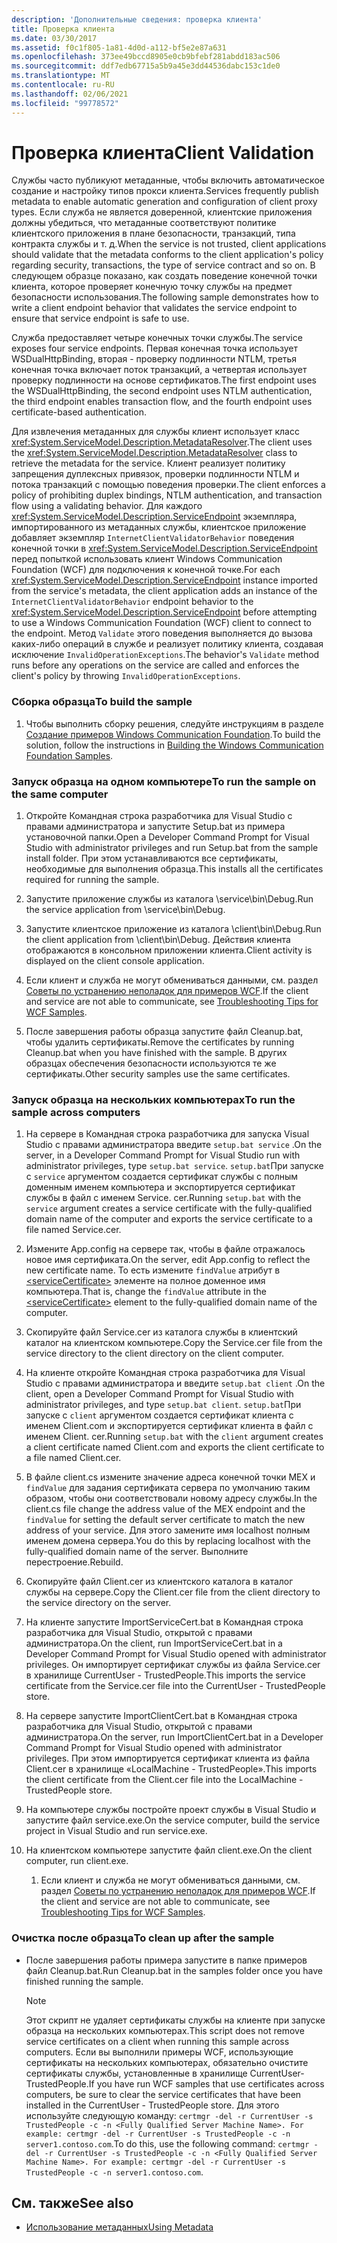 ```yaml
---
description: 'Дополнительные сведения: проверка клиента'
title: Проверка клиента
ms.date: 03/30/2017
ms.assetid: f0c1f805-1a81-4d0d-a112-bf5e2e87a631
ms.openlocfilehash: 373ee49bccd8905e0cb9bfebf281abdd183ac506
ms.sourcegitcommit: ddf7edb67715a5b9a45e3dd44536dabc153c1de0
ms.translationtype: MT
ms.contentlocale: ru-RU
ms.lasthandoff: 02/06/2021
ms.locfileid: "99778572"
---
```

# <a name="client-validation"></a><span data-ttu-id="edfce-103">Проверка клиента</span><span class="sxs-lookup"><span data-stu-id="edfce-103">Client Validation</span></span>

<span data-ttu-id="edfce-104">Службы часто публикуют метаданные, чтобы включить автоматическое создание и настройку типов прокси клиента.</span><span class="sxs-lookup"><span data-stu-id="edfce-104">Services frequently publish metadata to enable automatic generation and configuration of client proxy types.</span></span> <span data-ttu-id="edfce-105">Если служба не является доверенной, клиентские приложения должны убедиться, что метаданные соответствуют политике клиентского приложения в плане безопасности, транзакций, типа контракта службы и т. д.</span><span class="sxs-lookup"><span data-stu-id="edfce-105">When the service is not trusted, client applications should validate that the metadata conforms to the client application's policy regarding security, transactions, the type of service contract and so on.</span></span> <span data-ttu-id="edfce-106">В следующем образце показано, как создать поведение конечной точки клиента, которое проверяет конечную точку службы на предмет безопасности использования.</span><span class="sxs-lookup"><span data-stu-id="edfce-106">The following sample demonstrates how to write a client endpoint behavior that validates the service endpoint to ensure that service endpoint is safe to use.</span></span>  
  
 <span data-ttu-id="edfce-107">Служба предоставляет четыре конечных точки службы.</span><span class="sxs-lookup"><span data-stu-id="edfce-107">The service exposes four service endpoints.</span></span> <span data-ttu-id="edfce-108">Первая конечная точка использует WSDualHttpBinding, вторая - проверку подлинности NTLM, третья конечная точка включает поток транзакций, а четвертая использует проверку подлинности на основе сертификатов.</span><span class="sxs-lookup"><span data-stu-id="edfce-108">The first endpoint uses the WSDualHttpBinding, the second endpoint uses NTLM authentication, the third endpoint enables transaction flow, and the fourth endpoint uses certificate-based authentication.</span></span>  
  
 <span data-ttu-id="edfce-109">Для извлечения метаданных для службы клиент использует класс <xref:System.ServiceModel.Description.MetadataResolver>.</span><span class="sxs-lookup"><span data-stu-id="edfce-109">The client uses the <xref:System.ServiceModel.Description.MetadataResolver> class to retrieve the metadata for the service.</span></span> <span data-ttu-id="edfce-110">Клиент реализует политику запрещения дуплексных привязок, проверки подлинности NTLM и потока транзакций с помощью поведения проверки.</span><span class="sxs-lookup"><span data-stu-id="edfce-110">The client enforces a policy of prohibiting duplex bindings, NTLM authentication, and transaction flow using a validating behavior.</span></span> <span data-ttu-id="edfce-111">Для каждого <xref:System.ServiceModel.Description.ServiceEndpoint> экземпляра, импортированного из метаданных службы, клиентское приложение добавляет экземпляр `InternetClientValidatorBehavior` поведения конечной точки в <xref:System.ServiceModel.Description.ServiceEndpoint> перед попыткой использовать клиент Windows Communication Foundation (WCF) для подключения к конечной точке.</span><span class="sxs-lookup"><span data-stu-id="edfce-111">For each <xref:System.ServiceModel.Description.ServiceEndpoint> instance imported from the service's metadata, the client application adds an instance of the `InternetClientValidatorBehavior` endpoint behavior to the <xref:System.ServiceModel.Description.ServiceEndpoint> before attempting to use a Windows Communication Foundation (WCF) client to connect to the endpoint.</span></span> <span data-ttu-id="edfce-112">Метод `Validate` этого поведения выполняется до вызова каких-либо операций в службе и реализует политику клиента, создавая исключение `InvalidOperationExceptions`.</span><span class="sxs-lookup"><span data-stu-id="edfce-112">The behavior's `Validate` method runs before any operations on the service are called and enforces the client's policy by throwing `InvalidOperationExceptions`.</span></span>  
  
### <a name="to-build-the-sample"></a><span data-ttu-id="edfce-113">Сборка образца</span><span class="sxs-lookup"><span data-stu-id="edfce-113">To build the sample</span></span>  
  
1. <span data-ttu-id="edfce-114">Чтобы выполнить сборку решения, следуйте инструкциям в разделе [Создание примеров Windows Communication Foundation](building-the-samples.md).</span><span class="sxs-lookup"><span data-stu-id="edfce-114">To build the solution, follow the instructions in [Building the Windows Communication Foundation Samples](building-the-samples.md).</span></span>  
  
### <a name="to-run-the-sample-on-the-same-computer"></a><span data-ttu-id="edfce-115">Запуск образца на одном компьютере</span><span class="sxs-lookup"><span data-stu-id="edfce-115">To run the sample on the same computer</span></span>  
  
1. <span data-ttu-id="edfce-116">Откройте Командная строка разработчика для Visual Studio с правами администратора и запустите Setup.bat из примера установочной папки.</span><span class="sxs-lookup"><span data-stu-id="edfce-116">Open a Developer Command Prompt for Visual Studio with administrator privileges and run Setup.bat from the sample install folder.</span></span> <span data-ttu-id="edfce-117">При этом устанавливаются все сертификаты, необходимые для выполнения образца.</span><span class="sxs-lookup"><span data-stu-id="edfce-117">This installs all the certificates required for running the sample.</span></span>  
  
2. <span data-ttu-id="edfce-118">Запустите приложение службы из каталога \service\bin\Debug.</span><span class="sxs-lookup"><span data-stu-id="edfce-118">Run the service application from \service\bin\Debug.</span></span>  
  
3. <span data-ttu-id="edfce-119">Запустите клиентское приложение из каталога \client\bin\Debug.</span><span class="sxs-lookup"><span data-stu-id="edfce-119">Run the client application from \client\bin\Debug.</span></span> <span data-ttu-id="edfce-120">Действия клиента отображаются в консольном приложении клиента.</span><span class="sxs-lookup"><span data-stu-id="edfce-120">Client activity is displayed on the client console application.</span></span>  
  
4. <span data-ttu-id="edfce-121">Если клиент и служба не могут обмениваться данными, см. раздел [Советы по устранению неполадок для примеров WCF](/previous-versions/dotnet/netframework-3.5/ms751511(v=vs.90)).</span><span class="sxs-lookup"><span data-stu-id="edfce-121">If the client and service are not able to communicate, see [Troubleshooting Tips for WCF Samples](/previous-versions/dotnet/netframework-3.5/ms751511(v=vs.90)).</span></span>  
  
5. <span data-ttu-id="edfce-122">После завершения работы образца запустите файл Cleanup.bat, чтобы удалить сертификаты.</span><span class="sxs-lookup"><span data-stu-id="edfce-122">Remove the certificates by running Cleanup.bat when you have finished with the sample.</span></span> <span data-ttu-id="edfce-123">В других образцах обеспечения безопасности используются те же сертификаты.</span><span class="sxs-lookup"><span data-stu-id="edfce-123">Other security samples use the same certificates.</span></span>  
  
### <a name="to-run-the-sample-across-computers"></a><span data-ttu-id="edfce-124">Запуск образца на нескольких компьютерах</span><span class="sxs-lookup"><span data-stu-id="edfce-124">To run the sample across computers</span></span>  
  
1. <span data-ttu-id="edfce-125">На сервере в Командная строка разработчика для запуска Visual Studio с правами администратора введите `setup.bat service` .</span><span class="sxs-lookup"><span data-stu-id="edfce-125">On the server, in a Developer Command Prompt for Visual Studio run with administrator privileges, type `setup.bat service`.</span></span> <span data-ttu-id="edfce-126">`setup.bat`При запуске с `service` аргументом создается сертификат службы с полным доменным именем компьютера и экспортируется сертификат службы в файл с именем Service. cer.</span><span class="sxs-lookup"><span data-stu-id="edfce-126">Running `setup.bat` with the `service` argument creates a service certificate with the fully-qualified domain name of the computer and exports the service certificate to a file named Service.cer.</span></span>  
  
2. <span data-ttu-id="edfce-127">Измените App.config на сервере так, чтобы в файле отражалось новое имя сертификата.</span><span class="sxs-lookup"><span data-stu-id="edfce-127">On the server, edit App.config to reflect the new certificate name.</span></span> <span data-ttu-id="edfce-128">То есть измените `findValue` атрибут в [\<serviceCertificate>](../../configure-apps/file-schema/wcf/servicecertificate-of-clientcredentials-element.md) элементе на полное доменное имя компьютера.</span><span class="sxs-lookup"><span data-stu-id="edfce-128">That is, change the `findValue` attribute in the [\<serviceCertificate>](../../configure-apps/file-schema/wcf/servicecertificate-of-clientcredentials-element.md) element to the fully-qualified domain name of the computer.</span></span>  
  
3. <span data-ttu-id="edfce-129">Скопируйте файл Service.cer из каталога службы в клиентский каталог на клиентском компьютере.</span><span class="sxs-lookup"><span data-stu-id="edfce-129">Copy the Service.cer file from the service directory to the client directory on the client computer.</span></span>  
  
4. <span data-ttu-id="edfce-130">На клиенте откройте Командная строка разработчика для Visual Studio с правами администратора и введите `setup.bat client` .</span><span class="sxs-lookup"><span data-stu-id="edfce-130">On the client, open a Developer Command Prompt for Visual Studio with administrator privileges, and type `setup.bat client`.</span></span> <span data-ttu-id="edfce-131">`setup.bat`При запуске с `client` аргументом создается сертификат клиента с именем Client.com и экспортируется сертификат клиента в файл с именем Client. cer.</span><span class="sxs-lookup"><span data-stu-id="edfce-131">Running `setup.bat` with the `client` argument creates a client certificate named Client.com and exports the client certificate to a file named Client.cer.</span></span>  
  
5. <span data-ttu-id="edfce-132">В файле client.cs измените значение адреса конечной точки MEX и `findValue` для задания сертификата сервера по умолчанию таким образом, чтобы они соответствовали новому адресу службы.</span><span class="sxs-lookup"><span data-stu-id="edfce-132">In the client.cs file change the address value of the MEX endpoint and the `findValue` for setting the default server certificate to match the new address of your service.</span></span> <span data-ttu-id="edfce-133">Для этого замените имя localhost полным именем домена сервера.</span><span class="sxs-lookup"><span data-stu-id="edfce-133">You do this by replacing localhost with the fully-qualified domain name of the server.</span></span> <span data-ttu-id="edfce-134">Выполните перестроение.</span><span class="sxs-lookup"><span data-stu-id="edfce-134">Rebuild.</span></span>  
  
6. <span data-ttu-id="edfce-135">Скопируйте файл Client.cer из клиентского каталога в каталог службы на сервере.</span><span class="sxs-lookup"><span data-stu-id="edfce-135">Copy the Client.cer file from the client directory to the service directory on the server.</span></span>  
  
7. <span data-ttu-id="edfce-136">На клиенте запустите ImportServiceCert.bat в Командная строка разработчика для Visual Studio, открытой с правами администратора.</span><span class="sxs-lookup"><span data-stu-id="edfce-136">On the client, run ImportServiceCert.bat in a Developer Command Prompt for Visual Studio opened with administrator privileges.</span></span> <span data-ttu-id="edfce-137">Он импортирует сертификат службы из файла Service.cer в хранилище CurrentUser - TrustedPeople.</span><span class="sxs-lookup"><span data-stu-id="edfce-137">This imports the service certificate from the Service.cer file into the CurrentUser - TrustedPeople store.</span></span>  
  
8. <span data-ttu-id="edfce-138">На сервере запустите ImportClientCert.bat в Командная строка разработчика для Visual Studio, открытой с правами администратора.</span><span class="sxs-lookup"><span data-stu-id="edfce-138">On the server, run ImportClientCert.bat in a Developer Command Prompt for Visual Studio opened with administrator privileges.</span></span> <span data-ttu-id="edfce-139">При этом импортируется сертификат клиента из файла Client.cer в хранилище «LocalMachine - TrustedPeople».</span><span class="sxs-lookup"><span data-stu-id="edfce-139">This imports the client certificate from the Client.cer file into the LocalMachine - TrustedPeople store.</span></span>  
  
9. <span data-ttu-id="edfce-140">На компьютере службы постройте проект службы в Visual Studio и запустите файл service.exe.</span><span class="sxs-lookup"><span data-stu-id="edfce-140">On the service computer, build the service project in Visual Studio and run service.exe.</span></span>  
  
10. <span data-ttu-id="edfce-141">На клиентском компьютере запустите файл client.exe.</span><span class="sxs-lookup"><span data-stu-id="edfce-141">On the client computer, run client.exe.</span></span>  
  
    1. <span data-ttu-id="edfce-142">Если клиент и служба не могут обмениваться данными, см. раздел [Советы по устранению неполадок для примеров WCF](/previous-versions/dotnet/netframework-3.5/ms751511(v=vs.90)).</span><span class="sxs-lookup"><span data-stu-id="edfce-142">If the client and service are not able to communicate, see [Troubleshooting Tips for WCF Samples](/previous-versions/dotnet/netframework-3.5/ms751511(v=vs.90)).</span></span>  
  
### <a name="to-clean-up-after-the-sample"></a><span data-ttu-id="edfce-143">Очистка после образца</span><span class="sxs-lookup"><span data-stu-id="edfce-143">To clean up after the sample</span></span>  
  
- <span data-ttu-id="edfce-144">После завершения работы примера запустите в папке примеров файл Cleanup.bat.</span><span class="sxs-lookup"><span data-stu-id="edfce-144">Run Cleanup.bat in the samples folder once you have finished running the sample.</span></span>  
  
    > [!NOTE]
    > <span data-ttu-id="edfce-145">Этот скрипт не удаляет сертификаты службы на клиенте при запуске образца на нескольких компьютерах.</span><span class="sxs-lookup"><span data-stu-id="edfce-145">This script does not remove service certificates on a client when running this sample across computers.</span></span> <span data-ttu-id="edfce-146">Если вы выполнили примеры WCF, использующие сертификаты на нескольких компьютерах, обязательно очистите сертификаты службы, установленные в хранилище CurrentUser-TrustedPeople.</span><span class="sxs-lookup"><span data-stu-id="edfce-146">If you have run WCF samples that use certificates across computers, be sure to clear the service certificates that have been installed in the CurrentUser - TrustedPeople store.</span></span> <span data-ttu-id="edfce-147">Для этого используйте следующую команду: `certmgr -del -r CurrentUser -s TrustedPeople -c -n <Fully Qualified Server Machine Name>. For example: certmgr -del -r CurrentUser -s TrustedPeople -c -n server1.contoso.com`.</span><span class="sxs-lookup"><span data-stu-id="edfce-147">To do this, use the following command: `certmgr -del -r CurrentUser -s TrustedPeople -c -n <Fully Qualified Server Machine Name>. For example: certmgr -del -r CurrentUser -s TrustedPeople -c -n server1.contoso.com`.</span></span>  
  
## <a name="see-also"></a><span data-ttu-id="edfce-148">См. также</span><span class="sxs-lookup"><span data-stu-id="edfce-148">See also</span></span>

- [<span data-ttu-id="edfce-149">Использование метаданных</span><span class="sxs-lookup"><span data-stu-id="edfce-149">Using Metadata</span></span>](../feature-details/using-metadata.md)

